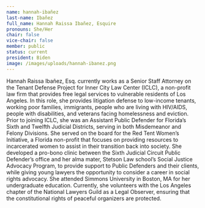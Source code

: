 ```yaml
---
name: hannah-ibañez
last-name: Ibañez
full_name: Hannah Raissa Ibañez, Esquire
pronouns: She/Her
chair: false
vice-chair: false
member: public
status: current
president: Biden
image: /images/uploads/hannah-ibanez.png
---
```

Hannah Raissa Ibañez, Esq. currently works as a Senior Staff Attorney on the Tenant Defense Project for Inner City Law Center (ICLC), a non-profit law firm that provides free legal services to vulnerable residents of Los Angeles.  In this role, she provides litigation defense to low-income tenants, working poor families, immigrants, people who are living with HIV/AIDS, people with disabilities, and veterans facing homelessness and eviction.  Prior to joining ICLC, she was an Assistant Public Defender for Florida’s Sixth and Twelfth Judicial Districts, serving in both Misdemeanor and Felony Divisions.  She served on the board for the Red Tent Women’s Initiative, a Florida non-profit that focuses on providing resources to incarcerated women to assist in their transition back into society.  She developed a pro-bono clinic between the Sixth Judicial Circuit Public Defender’s office and her alma mater, Stetson Law school’s Social Justice Advocacy Program, to provide support to Public Defenders and their clients, while giving young lawyers the opportunity to consider a career in social rights advocacy.  She attended Simmons University in Boston, MA for her undergraduate education. Currently, she volunteers with the Los Angeles chapter of the National Lawyers Guild as a Legal Observer, ensuring that the constitutional rights of peaceful organizers are protected.  